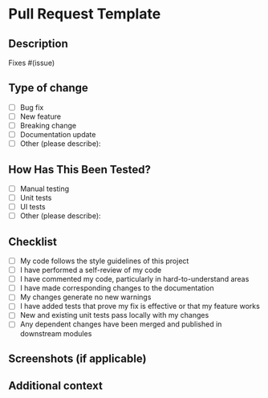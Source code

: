 # Pull Request Template

## Description
<!-- Please include a summary of the change and which issue is fixed. Also include relevant motivation and context. -->

Fixes #(issue)

## Type of change
- [ ] Bug fix
- [ ] New feature
- [ ] Breaking change
- [ ] Documentation update
- [ ] Other (please describe):

## How Has This Been Tested?
<!-- Please describe the tests that you ran to verify your changes. Provide instructions so we can reproduce. -->

- [ ] Manual testing
- [ ] Unit tests
- [ ] UI tests
- [ ] Other (please describe):

## Checklist
- [ ] My code follows the style guidelines of this project
- [ ] I have performed a self-review of my code
- [ ] I have commented my code, particularly in hard-to-understand areas
- [ ] I have made corresponding changes to the documentation
- [ ] My changes generate no new warnings
- [ ] I have added tests that prove my fix is effective or that my feature works
- [ ] New and existing unit tests pass locally with my changes
- [ ] Any dependent changes have been merged and published in downstream modules

## Screenshots (if applicable)
<!-- Add screenshots to help explain your changes. -->

## Additional context
<!-- Add any other context about the PR here. -->
